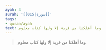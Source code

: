 ```yaml
---
ayah: 4
surah: '[[015|سورة]]'
tags:
- quran/ayah
text: وما أهلكنا من قرية إلا ولها كتاب معلوم
---
```

> وما أهلكنا من قرية إلا ولها كتاب معلوم
